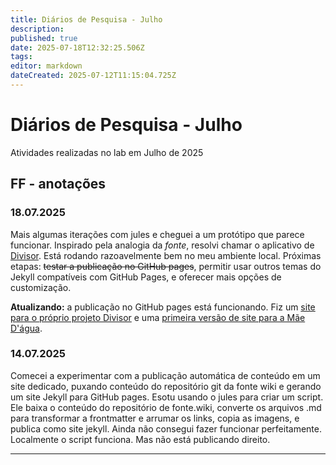 ```yaml
---
title: Diários de Pesquisa - Julho
description: 
published: true
date: 2025-07-18T12:32:25.506Z
tags: 
editor: markdown
dateCreated: 2025-07-12T11:15:04.725Z
---
```


# Diários de Pesquisa - Julho

Atividades realizadas no lab em Julho de 2025

## FF - anotações

### 18.07.2025

Mais algumas iterações com jules e cheguei a um protótipo que parece funcionar. Inspirado pela analogia da *fonte*, resolvi chamar o aplicativo de [Divisor](/projetos/divisor). Está rodando razoavelmente bem no meu ambiente local. Próximas etapas: ~~testar a publicação no GitHub pages~~, permitir usar outros temas do Jekyll compatíveis com GitHub Pages, e oferecer mais opções de customização.

**Atualizando:** a publicação no GitHub pages está funcionando. Fiz um [site para o próprio projeto Divisor](https://fonte-wiki.github.io/Divisor/) e uma [primeira versão de site para a Mãe D'água](https://maedagua.github.io/labmaedagua.github.io/).

### 14.07.2025

Comecei a experimentar com a publicação automática de conteúdo em um site dedicado, puxando conteúdo do repositório git da fonte wiki e gerando um site Jekyll para GitHub pages. Esotu usando o jules para criar um script. Ele baixa o conteúdo do repositório de fonte.wiki, converte os arquivos .md para transformar a frontmatter e arrumar os links, copia as imagens, e publica como site jekyll. Ainda não consegui fazer funcionar perfeitamente. Localmente o script funciona. Mas não está publicando direito.

---